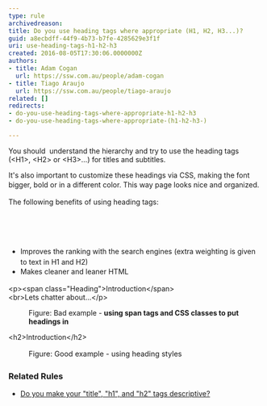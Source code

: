 ```yaml
---
type: rule
archivedreason: 
title: Do you use heading tags where appropriate (H1, H2, H3...)?
guid: a8ecbdff-44f9-4b73-b7fe-4285629e3f1f
uri: use-heading-tags-h1-h2-h3
created: 2016-08-05T17:30:06.0000000Z
authors:
- title: Adam Cogan
  url: https://ssw.com.au/people/adam-cogan
- title: Tiago Araujo
  url: https://ssw.com.au/people/tiago-araujo
related: []
redirects:
- do-you-use-heading-tags-where-appropriate-h1-h2-h3
- do-you-use-heading-tags-where-appropriate-(h1-h2-h3-)

---
```



<p>You should &#160;understand the hierarchy&#160;and try to use the heading tags (&lt;H1&gt;, &lt;H2&gt; or &lt;H3&gt;...) for titles and subtitles.</p><p>It's also important to customize&#160;these headings&#160;via CSS, making the font bigger, bold or in a different color. This way<span style="line-height&#58;1.6;">&#160;page looks nice and organized.&#160;</span></p><p>The following benefits of using heading tags&#58;<br></p><br>
<br><excerpt class='endintro'></excerpt><br>
<p></p><ul><li>
      <span style="line-height&#58;1.6;"> Improves the ranking with the search engines (extra weighting is given to text in H1 and H2)</span><br></li><li>
      <span style="line-height&#58;1.6;">Makes cleaner and leaner HTML&#160;</span><br></li></ul><div><p class="ssw15-rteElement-CodeArea">&lt;p&gt;&lt;span class=&quot;Heading&quot;&gt;Introduction&lt;/span&gt; 
      <br>&lt;br&gt;Lets chatter about...&lt;/p&gt;​<br></p><dd class="ssw15-rteElement-FigureBad">​​​Figure&#58; Bad example​​ - ​<strong>using span tags and CSS classes to put headings in</strong><br></dd></div><div><p class="ssw15-rteElement-CodeArea">&lt;h2&gt;Introduction&lt;/h2&gt;</p><dd class="ssw15-rteElement-FigureGood">
      <span style="font-size&#58;0.9rem;line-height&#58;1.5em;">​​Figure&#58; Good example - using heading styles</span><span style="font-size&#58;0.9rem;line-height&#58;1.5em;">​</span></dd></div><h3>Related Rules</h3><ul><li>​<a href=/make-title-h1-and-h2-tags-descriptive>Do you make your &quot;title&quot;, &quot;h1&quot;, and &quot;h2&quot; tags descriptive?​​</a>​<br></li></ul>


